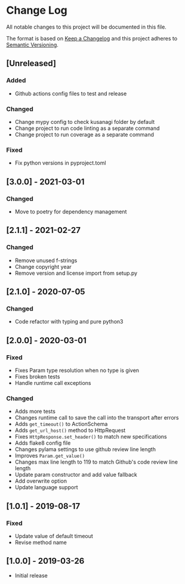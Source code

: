 # Change Log
All notable changes to this project will be documented in this file.

The format is based on [Keep a Changelog](http://keepachangelog.com/)
and this project adheres to [Semantic Versioning](http://semver.org/).

## [Unreleased]
### Added
- Github actions config files to test and release

### Changed
- Change mypy config to check kusanagi folder by default
- Change project to run code linting as a separate command
- Change project to run coverage as a separate command

### Fixed
- Fix python versions in pyproject.toml

## [3.0.0] - 2021-03-01
### Changed
- Move to poetry for dependency management

## [2.1.1] - 2021-02-27
### Changed
- Remove unused f-strings
- Change copyright year
- Remove version and license import from setup.py

## [2.1.0] - 2020-07-05
### Changed
- Code refactor with typing and pure python3

## [2.0.0] - 2020-03-01
### Fixed
- Fixes Param type resolution when no type is given
- Fixes broken tests
- Handle runtime call exceptions

### Changed
- Adds more tests
- Changes runtime call to save the call into the transport after errors
- Adds `get_timeout()` to ActionSchema
- Adds `get_url_host()` method to HttpRequest
- Fixes `HttpResponse.set_header()` to match new specifications
- Adds flake8 config file
- Changes pylama settings to use github review line length
- Improves `Param.get_value()`
- Changes max line length to 119 to match Github's code review line length
- Update param constructor and add value fallback
- Add overwrite option
- Update language support

## [1.0.1] - 2019-08-17
### Fixed
- Update value of default timeout
- Revise method name

## [1.0.0] - 2019-03-26
- Initial release
